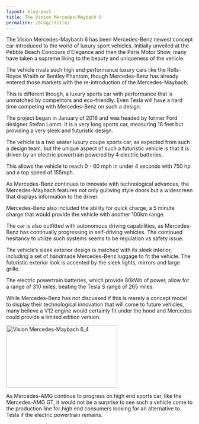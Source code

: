```yaml
---
layout: blog-post
title: The Vision Mercedes-Maybach 6
permalink: /blog/:title/
---
```


<p>The Vision Mercedes-Maybach 6 has been Mercedes-Benz newest concept car introduced to the world of luxury sport vehicles. Initially unveiled at the Pebble Beach Concours d’Elegance and then the Paris Motor Show, many have taken a supreme liking to the beauty and uniqueness of the vehicle.</p>

<p>The vehicle rivals such high end performance luxury cars like the Rolls-Royce Wraith or Bentley Phantom, though Mercedes-Benz has already entered those markets with the re-introduction of the Mercedes-Maybach.</p>

<p>This is different though, a luxury sports car with performance that is unmatched by competitors and eco-friendly. Even Tesla will have a hard time competing with Mercedes-Benz on such a design.</p>


<p>The project began in January of 2016 and was headed by former Ford designer Stefan Lamm. It is a very long sports car, measuring 18 feet but providing a very sleek and futuristic design.</p>

<p>The vehicle is a two seater luxury coupe sports car, as expected from such a design team, but the unique aspect of such a futuristic vehicle is that it is driven by an electric powertrain powered by 4 electric batteries.</p>

<p>This allows the vehicle to reach 0 - 60 mph in under 4 seconds with 750 hp and a top speed of 155mph.</p>

<p>As Mercedes-Benz continues to innovate with technological advances, the Mercedes-Maybach features not only gullwing style doors but a widescreen that displays information to the driver.</p>

<p>Mercedes-Benz also included the ability for quick charge, a 5 minute charge that would provide the vehicle with another 100km range.</p>

<p>The car is also outfitted with autonomous driving capabilities, as Mercedes-Benz has continually progressing in self-driving vehicles. The continued hesitancy to utilize such systems seems to be regulation vs safety issue.</p>

<p>The vehicle’s sleek exterior design is matched with its sleek interior, including a set of handmade Mercedes-Benz luggage to fit the vehicle. The futuristic exterior look is accented by the sleek lights, mirrors and large grille.</p>

<p>The electric powertrain batteries, which provide 80kWh of power, allow for a range of 310 miles, beating the Tesla S range of 265 miles.</p>

<p>While Mercedes-Benz has not discussed if this is merely a concept model to display their technological innovation that will come to future vehicles, many believe a V12 engine would certainly fit under the hood and Mercedes could provide a limited edition version.</p>

<img class="size-full wp-image-1164 alignright" src="https://www.autohaussouthbay.com/wp-content/uploads/2016/09/images3.jpg" alt="Vision Mercedes-Maybach 6_4" width="300" height="168" />

<span style="font-weight: 400;">As Mercedes-AMG continue to progress on high end sports car, like the Mercedes-AMG GT, it would not be a surprise to see such a vehicle come to the production line for high end consumers looking for an alternative to Tesla if the electric powertrain remains. </span>
